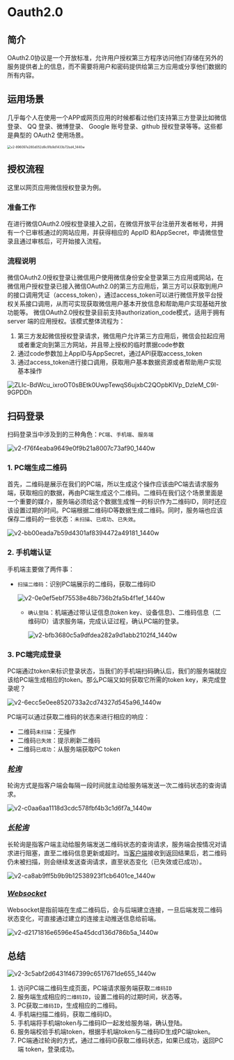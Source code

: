 # Oauth2.0

## 简介

OAuth2.0协议是一个开放标准，允许用户授权第三方程序访问他们存储在另外的服务提供者上的信息，而不需要将用户和密码提供给第三方应用或分享他们数据的所有内容。

## 运用场景

几乎每个人在使用一个APP或网页应用的时候都看过他们支持第三方登录比如微信登录、 QQ 登录、微博登录、 Google 账号登录、github 授权登录等等。这些都是典型的 OAuth2 使用场景。

<img src="image/v2-896097e280d052d9c91b9d1433b72bd4_1440w.webp" alt="v2-896097e280d052d9c91b9d1433b72bd4_1440w" style="zoom:50%;" />

## 授权流程

这里以网页应用微信授权登录为例。

### 准备工作

 在进行微信OAuth2.0授权登录接入之前，在微信开放平台注册开发者帐号，并拥有一个已审核通过的网站应用，并获得相应的 AppID 和AppSecret，申请微信登录且通过审核后，可开始接入流程。

### 流程说明

微信OAuth2.0授权登录让微信用户使用微信身份安全登录第三方应用或网站，在微信用户授权登录已接入微信OAuth2.0的第三方应用后，第三方可以获取到用户的接口调用凭证（access_token），通过access_token可以进行微信开放平台授权关系接口调用，从而可实现获取微信用户基本开放信息和帮助用户实现基础开放功能等。 微信OAuth2.0授权登录目前支持authorization_code模式，适用于拥有 server 端的应用授权。该模式整体流程为：

1. 第三方发起微信授权登录请求，微信用户允许第三方应用后，微信会拉起应用或者重定向到第三方网站，并且带上授权的临时票据code参数
2. 通过code参数加上AppID与AppSecret，通过API获取access_token
3. 通过access_token进行接口调用，获取用户基本数据资源或者帮助用户实现基本操作

![ZLIc-BdWcu_ixroOT0sBEtk0UwpTewqS6ujxbC2QOpbKIVp_DzleM_C9I-9GPDDh](image/ZLIc-BdWcu_ixroOT0sBEtk0UwpTewqS6ujxbC2QOpbKIVp_DzleM_C9I-9GPDDh.png)

## 扫码登录

扫码登录当中涉及到的三种角色：`PC端`、`手机端`、`服务端`

![v2-f76f4eaba9649e0f9b21a8007c73af90_1440w](image/v2-f76f4eaba9649e0f9b21a8007c73af90_1440w.webp)

### 1. PC端生成二维码

首先，二维码是展示在我们的PC端，所以生成这个操作应该由PC端去请求服务端，获取相应的数据，再由PC端生成这个二维码。二维码在我们这个场景里面是一个重要的媒介，服务端必须给这个数据生成惟一的标识作为二维码ID，同时还应该设置过期的时间。PC端根据二维码ID等数据生成二维码。同时，服务端也应该保存二维码的一些状态：`未扫描`、`已成功`、`已失效`。

![v2-bb00eada7b59d4301af8394472a49181_1440w](image/v2-bb00eada7b59d4301af8394472a49181_1440w.webp)

### 2. 手机端认证

手机端主要做了两件事：

- `扫描二维码`：识别PC端展示的二维码，获取二维码ID

  ![v2-0e0ef5ebf75538e48b736b2fa5b4f1ef_1440w](image/v2-0e0ef5ebf75538e48b736b2fa5b4f1ef_1440w.webp)

  - `确认登陆`：机端通过带认证信息(token key、设备信息)、二维码信息（二维码ID）请求服务端，完成认证过程，确认PC端的登录。

    ![v2-bfb3680c5a9dfdea282a9d1abb2102f4_1440w](image/v2-bfb3680c5a9dfdea282a9d1abb2102f4_1440w.webp)

### 3. PC端完成登录

PC端通过token来标识登录状态，当我们的手机端扫码确认后，我们的服务端就应该给PC端生成相应的token。那么PC端又如何获取它所需的token key，来完成登录呢？

![v2-6ecc5e0ee8520733a2cd74327d545a96_1440w](image/v2-6ecc5e0ee8520733a2cd74327d545a96_1440w.webp)

PC端可以通过获取二维码的状态来进行相应的响应：

- 二维码`未扫描`：无操作
- 二维码`已失效`：提示刷新二维码
- 二维码`已成功`：从服务端获取PC token

### ***<u>轮询</u>***

轮询方式是指客户端会每隔一段时间就主动给服务端发送一次二维码状态的查询请求。

![v2-c0aa6aa1118d3cdc578fbf4b3c1d6f7a_1440w](image/v2-c0aa6aa1118d3cdc578fbf4b3c1d6f7a_1440w.webp)

### ***<u>长轮询</u>***

长轮询是指客户端主动给服务端发送二维码状态的查询请求，服务端会按情况对请求进行阻塞，直至二维码信息更新或超时。当[客户端](https://www.zhihu.com/search?q=客户端&search_source=Entity&hybrid_search_source=Entity&hybrid_search_extra={"sourceType"%3A"answer"%2C"sourceId"%3A2228788676})接收到返回结果后，若二维码仍未被扫描，则会继续发送查询请求，直至状态变化（已失效或已成功）。

![v2-ca8ab9ff5b9b9b12538923f1cb6401ce_1440w](image/v2-ca8ab9ff5b9b9b12538923f1cb6401ce_1440w.webp)

### ***<u>Websocket</u>***

Websocket是指前端在生成二维码后，会与后端建立连接，一旦后端发现二维码状态变化，可直接通过建立的连接主动推送信息给前端。

![v2-d2171816e6596e45a45dcd136d786b5a_1440w](image/v2-d2171816e6596e45a45dcd136d786b5a_1440w.webp)

## 总结

![v2-3c5abf2d6431f467399c6517671de655_1440w](image/v2-3c5abf2d6431f467399c6517671de655_1440w.webp)

1. 访问PC端二维码生成页面，PC端请求服务端获取`二维码ID`
2. 服务端生成相应的`二维码ID`，设置二维码的过期时间，状态等。
3. PC获取`二维码ID`，生成相应的二维码。
4. 手机端扫描二维码，获取二维码ID。
5. 手机端将手机端token与二维码ID一起发给服务端，确认登陆。
6. 服务端校验手机端token，根据手机端token与二维码ID生成PC端token。
7. PC端通过轮询的方式，通过二维码ID获取二维码状态，如果已成功，返回PC端 token，登录成功。
